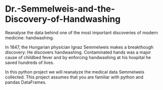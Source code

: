 # Dr.-Semmelweis-and-the-Discovery-of-Handwashing
Reanalyse the data behind one of the most important discoveries of modern medicine: handwashing.

In 1847, the Hungarian physician Ignaz Semmelweis makes a breakthough discovery: He discovers handwashing. Contaminated hands was a major cause of childbed fever and by enforcing handwashing at his hospital he saved hundreds of lives.

In this python project we will reanalyze the medical data Semmelweis collected. This project assumes that you are familiar with python and pandas DataFrames.
